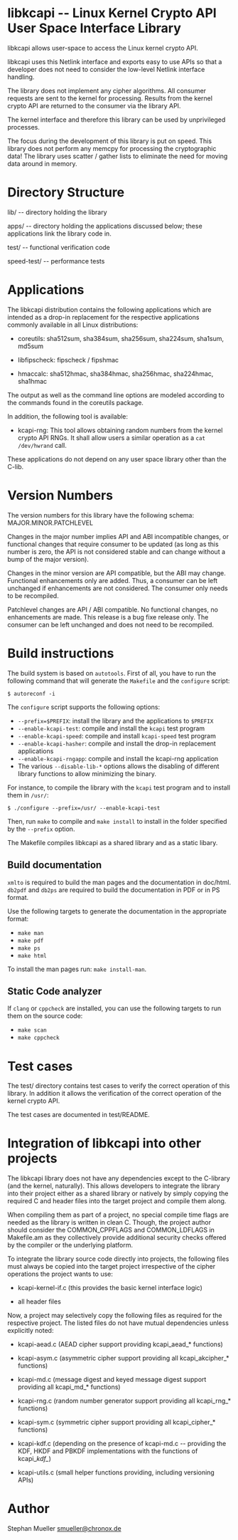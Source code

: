 libkcapi -- Linux Kernel Crypto API User Space Interface Library
================================================================

libkcapi allows user-space to access the Linux kernel crypto API.

libkcapi uses this Netlink interface and exports easy to use APIs so that
a developer does not need to consider the low-level Netlink interface handling.

The library does not implement any cipher algorithms. All consumer requests
are sent to the kernel for processing. Results from the kernel crypto API
are returned to the consumer via the library API.

The kernel interface and therefore this library can be used by unprivileged
processes.

The focus during the development of this library is put on speed. This library
does not perform any memcpy for processing the cryptographic data! The library
uses scatter / gather lists to eliminate the need for moving data around in
memory.

Directory Structure
===================

lib/ -- directory holding the library

apps/ -- directory holding the applications discussed below; these
	 applications link the library code in.

test/ -- functional verification code

speed-test/ -- performance tests

Applications
============

The libkcapi distribution contains the following applications which are
intended as a drop-in replacement for the respective applications commonly
available in all Linux distributions:

* coreutils: sha512sum, sha384sum, sha256sum, sha224sum, sha1sum, md5sum

* libfipscheck: fipscheck / fipshmac

* hmaccalc: sha512hmac, sha384hmac, sha256hmac, sha224hmac, sha1hmac

The output as well as the command line options are modeled according to the
commands found in the coreutils package.

In addition, the following tool is available:

* kcapi-rng: This tool allows obtaining random numbers from the kernel
  crypto API RNGs. It shall allow users a similar operation as a
  `cat /dev/hwrand` call.

These applications do not depend on any user space library other than the
C-lib.


Version Numbers
===============
The version numbers for this library have the following schema:
MAJOR.MINOR.PATCHLEVEL

Changes in the major number implies API and ABI incompatible changes, or
functional changes that require consumer to be updated (as long as this 
number is zero, the API is not considered stable and can change without a 
bump of the major version).

Changes in the minor version are API compatible, but the ABI may change. 
Functional enhancements only are added. Thus, a consumer can be left 
unchanged if enhancements are not considered. The consumer only needs to 
be recompiled.

Patchlevel changes are API / ABI compatible. No functional changes, no
enhancements are made. This release is a bug fixe release only. The
consumer can be left unchanged and does not need to be recompiled.

Build instructions
==================
The build system is based on `autotools`. First of all, you have to run the
following command that will generate the `Makefile` and the `configure` script:
```
$ autoreconf -i
```
The `configure` script supports the following options:
* `--prefix=$PREFIX`: install the library and the applications to
  `$PREFIX`
* `--enable-kcapi-test`: compile and install the `kcapi` test program
* `--enable-kcapi-speed`: compile and install `kcapi-speed` test program
* `--enable-kcapi-hasher`: compile and install the drop-in replacement
  applications
* `--enable-kcapi-rngapp`: compile and install the kcapi-rng application
* The various `--disable-lib-*` options allows the disabling of different
  library functions to allow minimizing the binary.

For instance, to compile the library with the `kcapi` test program and to
install them in `/usr/`:
```
$ ./configure --prefix=/usr/ --enable-kcapi-test
```

Then, run `make` to compile and `make install` to install in the folder
specified by the `--prefix` option.

The Makefile compiles libkcapi as a shared library and as a static libary.

Build documentation
-------------------
`xmlto` is required to build the man pages and the documentation in doc/html.
`db2pdf` and `db2ps` are required to build the documentation in PDF or in PS format.

Use the following targets to generate the documentation in the appropriate format:
* `make man`
* `make pdf`
* `make ps`
* `make html`

To install the man pages run: `make install-man`.

Static Code analyzer
--------------------
If `clang` or `cppcheck` are installed, you can use the following targets to
run them on the source code:
* `make scan`
* `make cppcheck`

Test cases
==========

The test/ directory contains test cases to verify the correct operation of
this library. In addition it allows the verification of the correct operation
of the kernel crypto API.

The test cases are documented in test/README.


Integration of libkcapi into other projects
===========================================

The libkcapi library does not have any dependencies except to the C-library
(and the kernel, naturally). This allows developers to integrate the
library into their project either as a shared library or natively by simply
copying the required C and header files into the target project and compile
them along.

When compiling them as part of a project, no special compile time flags are
needed as the library is written in clean C. Though, the project author should
consider the COMMON_CPPFLAGS and COMMON_LDFLAGS in Makefile.am as they
collectively provide additional security checks offered by the compiler or
the underlying platform.

To integrate the library source code directly into projects, the following
files must always be copied into the target project irrespective of the cipher
operations the project wants to use:

* kcapi-kernel-if.c (this provides the basic kernel interface logic)

* all header files

Now, a project may selectively copy the following files as required for the
respective project. The listed files do not have mutual dependencies unless
explicitly noted:

* kcapi-aead.c (AEAD cipher support providing kcapi_aead_* functions)

* kcapi-asym.c (asymmetric cipher support providing all kcapi_akcipher_* functions)

* kcapi-md.c (message digest and keyed message digest support providing all kcapi_md_* functions)

* kcapi-rng.c (random number generator support providing all kcapi_rng_* functions)

* kcapi-sym.c (symmetric cipher support providing all kcapi_cipher_* functions)

* kcapi-kdf.c (depending on the presence of kcapi-md.c -- providing the KDF, HKDF and PBKDF implementations with the functions of kcapi_*kdf_*)

* kcapi-utils.c (small helper functions providing, including versioning APIs)


Author
======
Stephan Mueller <smueller@chronox.de>
